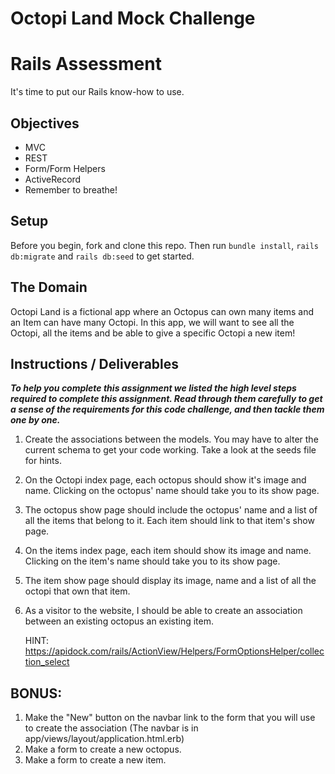 # Octopi Land Mock Challenge

# Rails Assessment

It's time to put our Rails know-how to use.

## Objectives

- MVC
- REST
- Form/Form Helpers
- ActiveRecord
- Remember to breathe!

## Setup

Before you begin, fork and clone this repo. Then run `bundle install`, `rails db:migrate` and `rails db:seed` to get started.

## The Domain

Octopi Land is a fictional app where an Octopus can own many items and an Item can have many Octopi. In this app, we will want to see all the Octopi, all the items and be able to give a specific Octopi a new item!

## Instructions / Deliverables

**_To help you complete this assignment we listed the high level steps required to complete this assignment. Read through them carefully to get a sense of the requirements for this code challenge, and then tackle them one by one._**

1. Create the associations between the models. You may have to alter the current schema to get your code working. Take a look at the seeds file for hints.

2. On the Octopi index page, each octopus should show it's image and name. Clicking on the octopus' name should take you to its show page.

3. The octopus show page should include the octopus' name and a list of all the items that belong to it. Each item should link to that item's show page.

4. On the items index page, each item should show its image and name. Clicking on the item's name should take you to its show page.

5. The item show page should display its image, name and a list of all the octopi that own that item.

6. As a visitor to the website, I should be able to create an association between an existing octopus an existing item.

   HINT:
   https://apidock.com/rails/ActionView/Helpers/FormOptionsHelper/collection_select

## BONUS:

1. Make the "New" button on the navbar link to the form that you will use to create the association (The navbar is in app/views/layout/application.html.erb)
2. Make a form to create a new octopus.
3. Make a form to create a new item.

